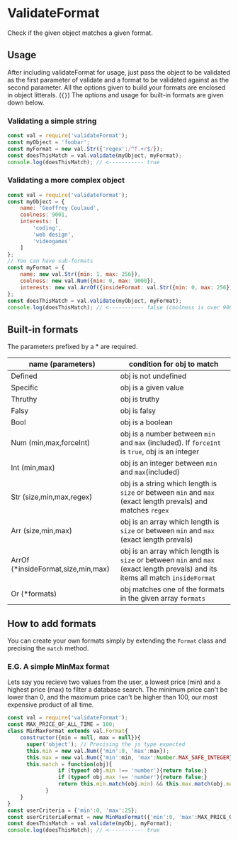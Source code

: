 # ValidateFormat
 Check if the given object matches a given format.

## Usage
After including validateFormat for usage, just pass the object to be validated as the first parameter of validate and a format to be validated against as the second parameter.
All the options given to build your formats are enclosed in object litterals. (`{}`)
The options and usage for built-in formats are given down below.

### Validating a simple string
```js
const val = require('validateFormat');
const myObject = 'foobar'; 
const myFormat = new val.Str({'regex':/^f.+r$/});
const doesThisMatch = val.validate(myObject, myFormat);
console.log(doesThisMatch); // <----------- true
```

### Validating a more complex object
```js
const val = require('validateFormat');
const myObject = {
	name: 'Geoffrey Coulaud',
	coolness: 9001,
	interests: [
		'coding',
		'web design',
		'videogames'
	]
};
// You can have sub-formats
const myFormat = {
	name: new val.Str({min: 1, max: 256}),
	coolness: new val.Num({min: 0, max: 9000}),
	interests: new val.ArrOf({insideFormat: val.Str({min: 0, max: 256})})
};
const doesThisMatch = val.validate(myObject, myFormat);
console.log(doesThisMatch); // <----------- false (coolness is over 9000)
```

## Built-in formats
The parameters prefixed by a * are required.

| name (parameters) | condition for obj to match | 
| ---- | ------------------ |
| Defined | obj is not undefined |
| Specific | obj is a given value |
| Thruthy | obj is truthy  |
| Falsy | obj is falsy |
| Bool | obj is a boolean  |
| Num (min,max,forceInt) | obj is a number between `min` and `max` (included). If `forceInt` is `true`, obj is an integer  |
| Int (min,max) | obj is an integer between `min` and `max`(included) |
| Str (size,min,max,regex) | obj is a string which length is `size` or between `min` and `max` (exact length prevals) and matches `regex` |
| Arr (size,min,max) | obj is an array which length is `size` or between `min` and `max` (exact length prevals) |
| ArrOf (\*insideFormat,size,min,max) | obj is an array which length is `size` or between `min` and `max` (exact length prevals) and its items all match `insideFormat` |
| Or (\*formats) | obj matches one of the formats in the given array `formats` |

## How to add formats
You can create your own formats simply by extending the `Format` class and precising the `match` method.
### E.G. A simple MinMax format
Lets say you recieve two values from the user, a lowest price (min) and a highest price (max) to filter a database search.
The minimum price can't be lower than 0, and the maximum price can't be higher than 100, our most expensive product of all time.
```js
const val = require('validateFormat');
const MAX_PRICE_OF_ALL_TIME = 100;
class MinMaxFormat extends val.Format{
	constructor({min = null, max = null}){
	  super('object'); // Precising the js type expected
	  this.min = new val.Num({'min':0, 'max':max});
	  this.max = new val.Num({'min':min, 'max':Number.MAX_SAFE_INTEGER});
	  this.match = function(obj){
				if (typeof obj.min !== 'number'){return false;}
				if (typeof obj.max !== 'number'){return false;}
				return this.min.match(obj.min) && this.max.match(obj.max);
			}
	}
}
const userCriteria = {'min':0, 'max':25};
const userCriteriaFormat = new MinMaxFormat({'min':0, 'max':MAX_PRICE_OF_ALL_TIME});
const doesThisMatch = val.validate(myObj, myFormat);
console.log(doesThisMatch); // <----------- true
```
